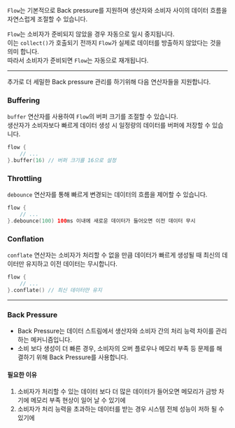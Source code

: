 `Flow`는 기본적으로 Back pressure를 지원하며 생산자와 소비자 사이의 데이터 흐름을 자연스럽게 조절할 수 있습니다.

`Flow`는 소비자가 준비되지 않았을 경우 자동으로 일시 중지됩니다.  
이는 `collect()`가 호출되기 전까지 `Flow`가 실제로 데이터를 방출하지 않았다는 것을 의미 합니다.  
따라서 소비자가 준비되면 `Flow`는 자동으로 재개됩니다.

---

추가로 더 세밀한 Back pressure 관리를 하기위해 다음 연산자들을 지원합니다.

### Buffering

`buffer` 연산자를 사용하여 `Flow`의 버퍼 크기를 조절할 수 있습니다.  
생산자가 소비자보다 빠르게 데이터 생성 시 일정량의 데이터를 버퍼에 저장할 수 있습니다.

```kotlin
flow {
    // ...
}.buffer(16) // 버퍼 크기를 16으로 설정
```

### Throttling

`debounce` 연산자를 통해 빠르게 변경되는 데이터의 흐름을 제어할 수 있습니다.

```kotlin
flow { 
    // ...
}.debounce(100) 100ms 이내에 새로운 데이터가 들어오면 이전 데이터 무시
```

### Conflation

`conflate` 연산자는 소비자가 처리할 수 없을 만큼 데이터가 빠르게 생성될 때 최신의 데이터만 유지하고 이전 데이터는 무시합니다.

```kotlin
flow {
    // ...
}.conflate() // 최신 데이터만 유지
```

---

### Back Pressure

- Back Pressure는 데이터 스트림에서 생산자와 소비자 간의 처리 능력 차이를 관리하는 메커니즘입니다.
- 소비 보다 생성이 더 빠른 경우, 소비자의 오버 플로우나 메모리 부족 등 문제를 해결하기 위해 Back Pressure를 사용합니다.

#### 필요한 이유

1. 소비자가 처리할 수 있는 데이터 보다 더 많은 데이터가 들어오면 메모리가 금방 차기에 메모리 부족 현상이 일어 날 수 있기에
2. 소비자가 처리 능력을 초과하는 데이터를 받는 경우 시스템 전체 성능이 저하 될 수 있기에